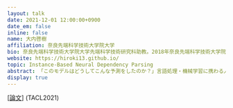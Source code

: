 ```yaml
---
layout: talk
date: 2021-12-01 12:00:00+0900
date_em: false
inline: false
name: 大内啓樹
affiliation: 奈良先端科学技術大学院大学
bio: 奈良先端科学技術大学院大学先端科学技術研究科助教。2018年奈良先端科学技術大学院大学情報科学研究科博士課程修了。2018年から2021年まで理化学研究所AIPセンター自然言語理解チーム特別研究員。2021年より現職。理化学研究所AIPセンター知識獲得チーム客員研究員兼任。自然言語処理、機械学習に関する研究に従事。
website: https://hiroki13.github.io/
topic: Instance-Based Neural Dependency Parsing
abstract: 「このモデルはどうしてこんな予測をしたのか？」言語処理・機械学習に携わる人が一度は直面する疑問である。予測の根拠を明瞭に説明できたら嬉しいが、なかなか難しい。ひとつのアプローチとして、本発表では「事例に基づく学習・推論・説明」に着目する。事例間の類似度を学習し、類似の事例に基づいて推論し、その類似事例を予測結果に対する説明として提示する。このような事例に基づくアプローチを言語処理タスクに適用し、その結果として見えてきた今できていることやこれからの課題などを紹介する。
display: true
---
```

[[論文](https://arxiv.org/abs/2109.13497)] (TACL2021)
